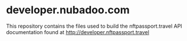 # developer.nubadoo.com
This repository contains the files used to build the nftpassport.travel API documentation found at http://developer.nftpassport.travel
